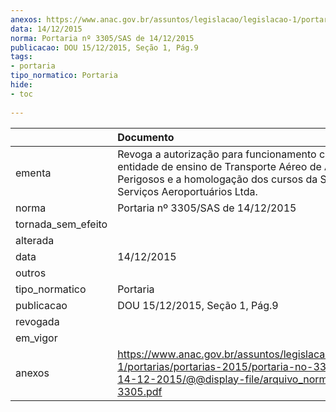 ```yaml
---
anexos: https://www.anac.gov.br/assuntos/legislacao/legislacao-1/portarias/portarias-2015/portaria-no-3305-sas-de-14-12-2015/@@display-file/arquivo_norma/PA2015-3305.pdf
data: 14/12/2015
norma: Portaria nº 3305/SAS de 14/12/2015
publicacao: DOU 15/12/2015, Seção 1, Pág.9
tags:
- portaria
tipo_normatico: Portaria
hide: 
- toc 
 
---
```


|                    | Documento                                                                                                                                                                       |
|:-------------------|:--------------------------------------------------------------------------------------------------------------------------------------------------------------------------------|
| ementa             | Revoga a autorização para funcionamento como entidade de ensino de Transporte Aéreo de Artigos Perigosos e a homologação dos cursos da Seaviation Serviços Aeroportuários Ltda. |
| norma              | Portaria nº 3305/SAS de 14/12/2015                                                                                                                                              |
| tornada_sem_efeito |                                                                                                                                                                                 |
| alterada           |                                                                                                                                                                                 |
| data               | 14/12/2015                                                                                                                                                                      |
| outros             |                                                                                                                                                                                 |
| tipo_normatico     | Portaria                                                                                                                                                                        |
| publicacao         | DOU 15/12/2015, Seção 1, Pág.9                                                                                                                                                  |
| revogada           |                                                                                                                                                                                 |
| em_vigor           |                                                                                                                                                                                 |
| anexos             | https://www.anac.gov.br/assuntos/legislacao/legislacao-1/portarias/portarias-2015/portaria-no-3305-sas-de-14-12-2015/@@display-file/arquivo_norma/PA2015-3305.pdf               |
